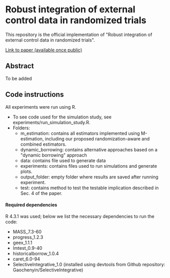 # Robust integration of external control data in randomized trials

This repository is the official implementation of "Robust integration of external control data in randomized trials".

[Link to paper (available once public)]()

## Abstract

To be added

## Code instructions 

All experiments were run using R. 

- To see code used for the simulation study, see experiments/run_simulation_study.R. 
- Folders:
  - m_estimation: contains all estimators implemented using M-estimation, including our proposed randomization-aware and combined estimators.
  - dynamic_borrowing: contains alternative approaches based on a "dynamic borrowing" approach 
  - data: contains file used to generate data
  - experiments: contains files used to run simulations and generate plots.
  - output_folder: empty folder where results are saved after running experiment.
  - test: contains method to test the testable implication described in Sec. 4 of the paper.
  
  
  
#### Required dependencies
R 4.3.1 was used; below we list the necessary dependencies to run the code:
- MASS_7.3-60
- progress_1.2.3
- geex_1.1.1
- lmtest_0.9-40
- historicalborrow_1.0.4
- caret_6.0-94
- SelectiveIntegrative_1.0 (installed using devtools from Github repository: Gaochenyin/SelectiveIntegrative)
